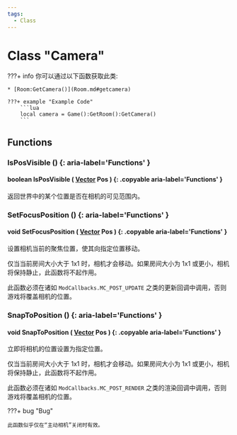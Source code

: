 ```yaml
---
tags:
  - Class
---
```

# Class "Camera"

???+ info
    你可以通过以下函数获取此类:

    * [Room:GetCamera()](Room.md#getcamera)

    ???+ example "Example Code"
        ```lua
        local camera = Game():GetRoom():GetCamera()
        ```
        
## Functions

### IsPosVisible () {: aria-label='Functions' }
#### boolean IsPosVisible ( [Vector](Vector.md) Pos ) {: .copyable aria-label='Functions' }
返回世界中的某个位置是否在相机的可见范围内。

### SetFocusPosition () {: aria-label='Functions' }
#### void SetFocusPosition ( [Vector](Vector.md) Pos ) {: .copyable aria-label='Functions' }
设置相机当前的聚焦位置，使其向指定位置移动。

仅当当前房间大小大于 1x1 时，相机才会移动。如果房间大小为 1x1 或更小，相机将保持静止，此函数将不起作用。

此函数必须在诸如 `ModCallbacks.MC_POST_UPDATE` 之类的更新回调中调用，否则游戏将覆盖相机的位置。

### SnapToPosition () {: aria-label='Functions' }
#### void SnapToPosition ( [Vector](Vector.md) Pos ) {: .copyable aria-label='Functions' }
立即将相机的位置设置为指定位置。

仅当当前房间大小大于 1x1 时，相机才会移动。如果房间大小为 1x1 或更小，相机将保持静止，此函数将不起作用。

此函数必须在诸如 `ModCallbacks.MC_POST_RENDER` 之类的渲染回调中调用，否则游戏将覆盖相机的位置。

???+ bug "Bug"

    此函数似乎仅在“主动相机”关闭时有效。